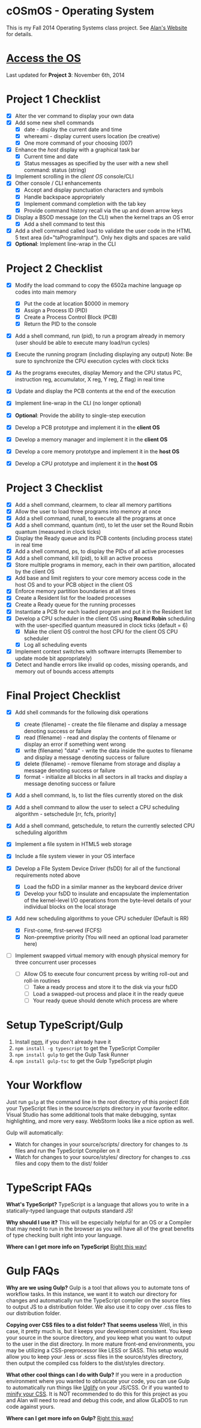 cOSmOS - Operating System
=========================

This is my Fall 2014 Operating Systems class project.
See [Alan's Website](http://www.labouseur.com/courses/os/) for details.

[Access the OS](http://andrewbaran.github.io/TypeScriptOS/)
===========================================================
Last updated for **Project 3**: November 6th, 2014

Project 1 Checklist
===================

- [x] Alter the ver command to display your own data
- [x] Add some new shell commands
	- [x] date - display the current date and time
	- [x] whereami - display current users location (be creative)
	- [x] One more command of your choosing (007)
- [x] Enhance the *host* display with a graphical task bar 
	- [x] Current time and date
	- [x] Status messages as specified by the user with a new shell command: status (string)
- [x] Implement scrolling in the *client OS* console/CLI
- [x] Other console / CLI enhancements 
	- [x] Accept and display punctuation characters and symbols
	- [x] Handle backspace appropriately
	- [x] Implement command completion with the tab key
	- [x] Provide command history recall via the up and down arrow keys
- [x] Display a BSOD message (on the CLI) when the kernel traps an OS error
	- [x] Add a shell command to test this
- [x] Add a shell command called load to validate the user code in the HTML 5 text area (id="taProgramInput"). Only hex digits and spaces are valid
- [x] **Optional**: Implement line-wrap in the CLI

Project 2 Checklist
===================

- [x] Modify the load command to copy the 6502a machine language op codes into main memory
	- [x] Put the code at location $0000 in memory
	- [x] Assign a Process ID (PID)
	- [x] Create a Process Control Block (PCB)
	- [x] Return the PID to the console
- [x] Add a shell command, run (pid), to run a program already in memory (user should be able to execute many load/run cycles)
- [x] Execute the running program (including displaying any output)
	Note: Be sure to synchronize the CPU execution cycles with clock ticks
- [x] As the programs executes, display Memory and the CPU status
	PC, instruction reg, accumulator, X reg, Y reg, Z flag) in real time
- [x] Update and display the PCB contents at the end of the execution
- [x] Implement line-wrap in the CLI (no longer optional)
- [x] **Optional**: Provide the ability to single-step execution

- [x] Develop a PCB prototype and implement it in the **client OS**
- [x] Develop a memory manager and implement it in the **client OS**
- [x] Develop a core memory prototype and implement it in the **host OS**
- [x] Develop a CPU prototype and implement it in the **host OS**

Project 3 Checklist
===================

- [x] Add a shell command, clearmem, to clear all memory partitions
- [x] Allow the user to load three programs into memory at once
- [x] Add a shell command, runall, to execute all the programs at once
- [x] Add a shell command, quantum (int), to let the user set the Round Robin quantum (measured in clock ticks)
- [x] Display the Ready queue and its PCB contents (including process state) in real time
- [x] Add a shell command, ps, to display the PIDs of all active processes
- [x] Add a shell command, kill (pid), to kill an active process
- [x] Store multiple programs in memory, each in their own partition, allocated by the client OS
- [x] Add base and limit registers to your core memory access code in the host OS and to your PCB object in the client OS
- [x] Enforce memory partition boundaries at all times
- [x] Create a Resident list for the loaded processes
- [x] Create a Ready queue for the running processes
- [x] Instantiate a PCB for each loaded program and put it in the Resident list
- [x] Develop a CPU scheduler in the client OS using **Round Robin** scheduling with the user-specified quantum measured in clock ticks (default = 6)
	- [x] Make the client OS control the host CPU for the client OS CPU scheduler
	- [x] Log all scheduling events
- [x] Implement context switches with software interrupts (Remember to update mode bit appropriately)
- [x] Detect and handle errors like invalid op codes, missing operands, and memory out of bounds access attempts

Final Project Checklist
=======================

- [x] Add shell commands for the following disk operations
	- [x] create (filename) - create the file filename and display a message denoting success or failure
	- [x] read (filename) - read and display the contents of filename or display an error if something went wrong
	- [x] write (filename) "data" - write the data inside the quotes to filename and display a message denoting success or failure
	- [x] delete (filename) - remove filename from storage and display a message denoting success or failure
	- [x] format - initialize all blocks in all sectors in all tracks and display a message denoting success or failure
- [x] Add a shell command, ls, to list the files currently stored on the disk
- [x] Add a shell command to allow the user to select a CPU scheduling algorithm - setschedule [rr, fcfs, priority]
- [x] Add a shell command, getschedule, to return the currently selected CPU scheduling algorithm
- [x] Implement a file system in HTML5 web storage
- [x] Include a file system viewer in your OS interface

- [x] Develop a FIle System Device Driver (fsDD) for all of the functional requirements noted above
	- [x] Load the fsDD in a similar manner as the keyboard device driver
	- [x] Develop your fsDD to insulate and encapsulate the implementation of the kernel-level I/O operations from the byte-level details of your individual blocks on the local storage
- [x] Add new scheduling algorithms to youe CPU scheduler (Default is RR)
	- [x] First-come, first-served (FCFS)
	- [x] Non-preemptive priority (You will need an optional load parameter here)

- [ ] Implement swapped virtual memory with enough physical memory for three concurrent user processes
	- [ ] Allow OS to execute four concurrent prcess by writing roll-out and roll-in routines
		- [ ] Take a ready process and store it to the disk via your fsDD
		- [ ] Load a swapped-out process and place it in the ready queue
		- [ ] Your ready queue should denote which process are where

Setup TypeScript/Gulp
=====================

1. Install [npm](https://www.npmjs.org/), if you don't already have it
1. `npm install -g typescript` to get the TypeScript Compiler
1. `npm install gulp` to get the Gulp Task Runner
1. `npm install gulp-tsc` to get the Gulp TypeScript plugin

Your Workflow
=============

Just run `gulp` at the command line in the root directory of this project! Edit your TypeScript files in the source/scripts directory in your favorite editor. Visual Studio has some additional tools that make debugging, syntax highlighting, and more very easy. WebStorm looks like a nice option as well.

Gulp will automatically:

* Watch for changes in your source/scripts/ directory for changes to .ts files and run the TypeScript Compiler on it
* Watch for changes to your source/styles/ directory for changes to .css files and copy them to the dist/ folder

TypeScript FAQs
==================

**What's TypeScript?**
TypeScript is a language that allows you to write in a statically-typed language that outputs standard JS!

**Why should I use it?**
This will be especially helpful for an OS or a Compiler that may need to run in the browser as you will have all of the great benefits of type checking built right into your language.

**Where can I get more info on TypeScript**
[Right this way!](http://www.typescriptlang.org/)

Gulp FAQs
=========

**Why are we using Gulp?**
Gulp is a tool that allows you to automate tons of workflow tasks. In this instance, we want it to watch our directory for changes and automatically run the TypeScript compiler on the source files to output JS to a distribution folder. We also use it to copy over .css files to our distribution folder.

**Copying over CSS files to a dist folder? That seems useless**
Well, in this case, it pretty much is, but it keeps your development consistent. You keep your source in the source directory, and you keep what you want to output to the user in the dist directory. In more mature front-end environments, you may be utilizing a CSS-preprocessor like LESS or SASS. This setup would allow you to keep your .less or .scss files in the source/styles directory, then output the compiled css folders to the dist/styles directory.

**What other cool things can I do with Gulp?**
If you were in a production environment where you wanted to obfuscate your code, you can use Gulp to automatically run things like [Uglify](https://github.com/terinjokes/gulp-uglify) on your JS/CSS. Or if you wanted to [minify your CSS](https://www.npmjs.org/package/gulp-minify-css). It is NOT recommended to do this for this project as you and Alan will need to read and debug this code, and allow GLaDOS to run code against yours.

**Where can I get more info on Gulp?**
[Right this way!](http://gulpjs.com/)
